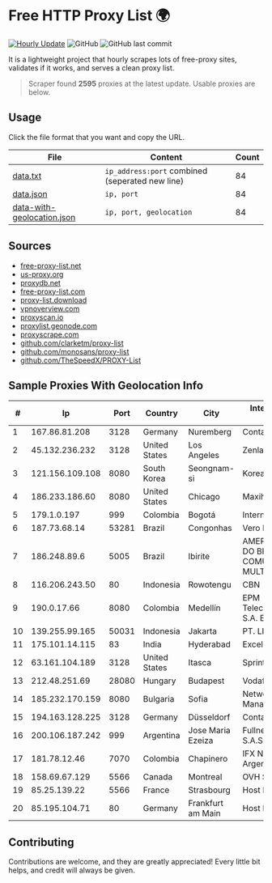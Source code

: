 
# Free HTTP Proxy List 🌍

[![Hourly Update](https://github.com/mertguvencli/http-proxy-list/actions/workflows/main.yml/badge.svg?branch=main)](https://github.com/mertguvencli/http-proxy-list/actions/workflows/main.yml)
![GitHub](https://img.shields.io/github/license/mertguvencli/http-proxy-list)
![GitHub last commit](https://img.shields.io/github/last-commit/mertguvencli/http-proxy-list)

It is a lightweight project that hourly scrapes lots of free-proxy sites, validates if it works, and serves a clean proxy list.


> Scraper found **2595** proxies at the latest update. Usable proxies are below.

## Usage

Click the file format that you want and copy the URL.


|File|Content|Count|
|----|-------|-----|
|[data.txt](https://raw.githubusercontent.com/mertguvencli/http-proxy-list/main/proxy-list/data.txt)|`ip_address:port` combined (seperated new line)|84|
|[data.json](https://raw.githubusercontent.com/mertguvencli/http-proxy-list/main/proxy-list/data.json)|`ip, port`|84|
|[data-with-geolocation.json](https://raw.githubusercontent.com/mertguvencli/http-proxy-list/main/proxy-list/data-with-geolocation.json)|`ip, port, geolocation`|84|

## Sources

* [free-proxy-list.net](https://free-proxy-list.net)
* [us-proxy.org](https://www.us-proxy.org)
* [proxydb.net](http://proxydb.net)
* [free-proxy-list.com](https://free-proxy-list.com/?page=&port=&type%5B%5D=http&type%5B%5D=https&up_time=0&search=Search)
* [proxy-list.download](https://www.proxy-list.download/HTTP)
* [vpnoverview.com](https://vpnoverview.com/privacy/anonymous-browsing/free-proxy-servers)
* [proxyscan.io](https://www.proxyscan.io)
* [proxylist.geonode.com](https://proxylist.geonode.com/api/proxy-list?limit=300&page=1&sort_by=lastChecked&sort_type=desc&protocols=http,https)
* [proxyscrape.com](https://api.proxyscrape.com/v2/?request=displayproxies&protocol=http&timeout=10000&country=all&ssl=all&anonymity=all)
* [github.com/clarketm/proxy-list](https://raw.githubusercontent.com/clarketm/proxy-list/master/proxy-list-raw.txt)
* [github.com/monosans/proxy-list](https://raw.githubusercontent.com/monosans/proxy-list/main/proxies/http.txt)
* [github.com/TheSpeedX/PROXY-List](https://raw.githubusercontent.com/TheSpeedX/PROXY-List/master/http.txt)


## Sample Proxies With Geolocation Info

|#|Ip|Port|Country|City|Internet Service Provider|
|-|--|----|-------|----|-------------------------|
|1|167.86.81.208|3128|Germany|Nuremberg|Contabo GmbH|
|2|45.132.236.232|3128|United States|Los Angeles|Zenlayer Inc|
|3|121.156.109.108|8080|South Korea|Seongnam-si|Korea Telecom|
|4|186.233.186.60|8080|United States|Chicago|Maxihost LTDA|
|5|179.1.0.197|999|Colombia|Bogotá|Internexa S.a. E.S.P|
|6|187.73.68.14|53281|Brazil|Congonhas|Vero Internet|
|7|186.248.89.6|5005|Brazil|Ibirite|AMERICAN TOWER DO BRASIL-COMUNICAÔÔO MULTIMÔDIA LT|
|8|116.206.243.50|80|Indonesia|Rowotengu|CBN|
|9|190.0.17.66|8080|Colombia|Medellín|EPM Telecomunicaciones S.A. E.S.P.|
|10|139.255.99.165|50031|Indonesia|Jakarta|PT. LINKNET|
|11|175.101.14.115|83|India|Hyderabad|ExcellMedia Pvt Ltd|
|12|63.161.104.189|3128|United States|Itasca|Sprint|
|13|212.48.251.69|28080|Hungary|Budapest|Vodafone|
|14|185.232.170.159|8080|Bulgaria|Sofia|Network Management Ltd|
|15|194.163.128.225|3128|Germany|Düsseldorf|Contabo GmbH|
|16|200.106.187.242|999|Argentina|Jose Maria Ezeiza|Fullnet Solutions S.A.S.|
|17|181.78.12.46|7070|Colombia|Chapinero|IFX Networks Argentina S.R.L|
|18|158.69.67.129|5566|Canada|Montreal|OVH SAS|
|19|85.25.139.22|5566|France|Strasbourg|Host Europe GmbH|
|20|85.195.104.71|80|Germany|Frankfurt am Main|Host Europe GmbH|



## Contributing

Contributions are welcome, and they are greatly appreciated! Every
little bit helps, and credit will always be given.

